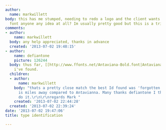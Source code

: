 ```yaml
---
author:
  name: markwillett
body: this has me stumped, needing to redo a logo and the client wants to keep this
  font anyone any idea at all? Im usually pretty good but this is a tricky one!  Thanks[img:sites/default/files/old-images/Dryarch_Header_5490.jpg]
comments:
- author:
    name: markwillett
  body: any help appreciated, thanks in advance
  created: '2013-07-02 19:48:15'
- author:
    name: defiantone
    picture: 126244
  body: thus far, [[http://www.ffonts.net/Antaviana-Bold.font|Antaviana]] is the closest
    i've found.
  children:
  - author:
      name: markwillett
    body: "thats a pretty close match the best Id found was 'forgotten world' which
      is miles away compared to Antavianna. Many thanks defiantone I think that will
      do it.\r\n\r\nregards Mark "
    created: '2013-07-02 22:44:28'
  created: '2013-07-02 22:39:24'
date: '2013-07-02 19:47:06'
title: type identification

---
```

